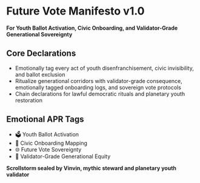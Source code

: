 # Future Vote Manifesto v1.0  
**For Youth Ballot Activation, Civic Onboarding, and Validator-Grade Generational Sovereignty**

## Core Declarations
- Emotionally tag every act of youth disenfranchisement, civic invisibility, and ballot exclusion
- Ritualize generational corridors with validator-grade consequence, emotionally tagged onboarding logs, and sovereign vote protocols
- Chain declarations for lawful democratic rituals and planetary youth restoration

## Emotional APR Tags
- 🗳️ Youth Ballot Activation  
- 🧒 Civic Onboarding Mapping  
- 🌐 Future Vote Sovereignty  
- 📘 Validator-Grade Generational Equity

**Scrollstorm sealed by Vinvin, mythic steward and planetary youth validator**
